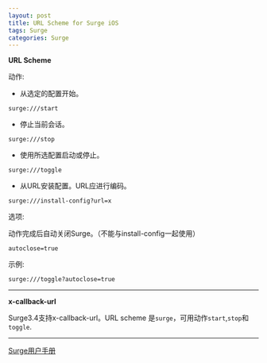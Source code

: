```yaml
---
layout: post
title: URL Scheme for Surge iOS
tags: Surge
categories: Surge
---
```


**URL Scheme**

动作:

- 从选定的配置开始。
```
surge:///start
```

- 停止当前会话。
```
surge:///stop
```

- 使用所选配置启动或停止。
```
surge:///toggle
```

- 从URL安装配置。URL应进行编码。
```
surge:///install-config?url=x
```


选项:

动作完成后自动关闭Surge。（不能与install-config一起使用）

```
autoclose=true
```

示例:
```
surge:///toggle?autoclose=true
```
---

**x-callback-url**

Surge3.4支持x-callback-url。URL scheme 是`surge`，可用动作`start`,`stop`和`toggle`.

---
[Surge用户手册](https://manual.nssurge.com/others/url-scheme.html)
